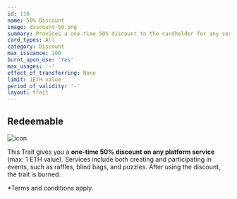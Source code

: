 ```yaml
---
id: 110
name: 50% Discount
image: discount-50.png
summary: Provides a one-time 50% discount to the cardholder for any service on the Ether Cards events platform.
card_types: All
category: Discount
max_issuance: 100
burnt_upon_use: 'Yes'
max_usages: '-'
effect_of_transferring: None
limit: 1ETH value
period_of_validity: '-'
layout: trait
---
```


## Redeemable

![icon](/assets/images/trait-icons/{{page.image}})

This Trait gives you a **one-time 50% discount on any platform service** (max: 1 ETH value). Services include both creating and participating in events, such as raffles, blind bags, and puzzles. After using the discount, the trait is burned. 

*Terms and conditions apply.


